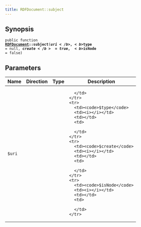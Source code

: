 ```yaml
---
title: RDFDocument::subject
---
```


## Synopsis

<code>public function <b><a href="RDFDocument">RDFDocument</a>::subject</b>(<b>$uri</b>, <b>$type</b> = null, <b>$create</b> = true, <b>$isNode</b> = false)</code>

## Parameters

<table>
  <thead>
    <tr>
      <th>Name</th>
      <th>Direction</th>
      <th>Type</th>
      <th>Description</th>
    </tr>
  </thead>
  <tbody>
    <tr>
      <td><code>$uri</code>
      <td><i></i></td>
      <td></td>
      <td>

      </td>
    </tr>
    <tr>
      <td><code>$type</code>
      <td><i></i></td>
      <td></td>
      <td>

      </td>
    </tr>
    <tr>
      <td><code>$create</code>
      <td><i></i></td>
      <td></td>
      <td>

      </td>
    </tr>
    <tr>
      <td><code>$isNode</code>
      <td><i></i></td>
      <td></td>
      <td>

      </td>
    </tr>
  </tbody>
</table>

